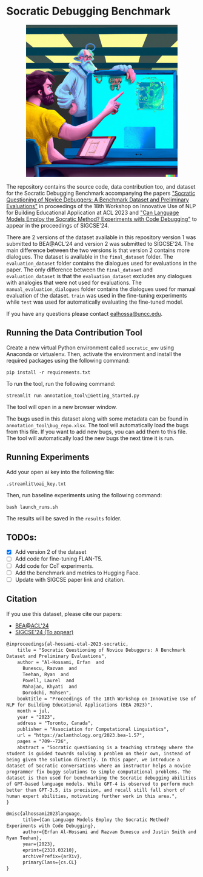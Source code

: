 # Socratic Debugging Benchmark

<p align="center">
  <img src="annotation_tool/img/socratic_debugging.png" height="400">
</p>

The repository contains the source code, data contribution too, and dataset for the Socratic Debugging Benchmark accompanying the papers ["Socratic Questioning of Novice Debuggers: A Benchmark Dataset and Preliminary Evaluations"](https://aclanthology.org/2023.bea-1.57/) in proceedings of the 18th Workshop on Innovative Use of NLP for Building Educational Application at ACL 2023 and ["Can Language Models Employ the Socratic Method? Experiments with Code Debugging"](https://arxiv.org/abs/2310.03210) to appear in the proceedings of SIGCSE'24.

There are 2 versions of the dataset available in this repository version 1 was submitted to BEA@ACL'24 and version 2 was submitted to SIGCSE'24. The main difference between the two versions is that version 2 contains more dialogues. The dataset is available in the `final_dataset` folder. The `evaluation_dataset` folder contains the dialogues used for evaluations in the paper. The only difference between the `final_dataset` and `evaluation_dataset` is that the `evaluation_dataset` excludes any dialogues with analogies that were not used for evaluations. The `manual_evaluation_dialogues` folder contains the dialogues used for manual evaluation of the dataset. `train` was used in the fine-tuning experiments while `test` was used for automatically evaluating the fine-tuned model.

If you have any questions please contact [ealhossa@uncc.edu](mailto:ealhossa@uncc.edu).

## Running the Data Contribution Tool
Create a new virtual Python environment called `socratic_env` using Anaconda or virtualenv. Then, activate the environment and install the required packages using the following command:
```
pip install -r requirements.txt
```
To run the tool, run the following command:
```
streamlit run annotation_tool\🏡Getting_Started.py
```
The tool will open in a new browser window. 

The bugs used in this dataset along with some metadata can be found in `annotation_tool\bug_repo.xlsx`. The tool will automatically load the bugs from this file. If you want to add new bugs, you can add them to this file. The tool will automatically load the new bugs the next time it is run.

## Running Experiments

Add your open ai key into the following file:
```
.streamlit\oai_key.txt
```

Then, run baseline experiments using the following command:
```
bash launch_runs.sh
```
The results will be saved in the `results` folder.

## TODOs:
- [x] Add version 2 of the dataset
- [ ] Add code for fine-tuning FLAN-T5.
- [ ] Add code for CoT experiments.
- [ ] Add the benchmark and metrics to Hugging Face.
- [ ] Update with SIGCSE paper link and citation.
## Citation
If you use this dataset, please cite our papers: 
* [BEA@ACL'24](https://aclanthology.org/2023.bea-1.57/)
* [SIGCSE'24 (To appear)](https://arxiv.org/abs/2310.03210)
```
@inproceedings{al-hossami-etal-2023-socratic,
    title = "Socratic Questioning of Novice Debuggers: A Benchmark Dataset and Preliminary Evaluations",
    author = "Al-Hossami, Erfan  and
      Bunescu, Razvan  and
      Teehan, Ryan  and
      Powell, Laurel  and
      Mahajan, Khyati  and
      Dorodchi, Mohsen",
    booktitle = "Proceedings of the 18th Workshop on Innovative Use of NLP for Building Educational Applications (BEA 2023)",
    month = jul,
    year = "2023",
    address = "Toronto, Canada",
    publisher = "Association for Computational Linguistics",
    url = "https://aclanthology.org/2023.bea-1.57",
    pages = "709--726",
    abstract = "Socratic questioning is a teaching strategy where the student is guided towards solving a problem on their own, instead of being given the solution directly. In this paper, we introduce a dataset of Socratic conversations where an instructor helps a novice programmer fix buggy solutions to simple computational problems. The dataset is then used for benchmarking the Socratic debugging abilities of GPT-based language models. While GPT-4 is observed to perform much better than GPT-3.5, its precision, and recall still fall short of human expert abilities, motivating further work in this area.",
}
```
```
@misc{alhossami2023language,
      title={Can Language Models Employ the Socratic Method? Experiments with Code Debugging}, 
      author={Erfan Al-Hossami and Razvan Bunescu and Justin Smith and Ryan Teehan},
      year={2023},
      eprint={2310.03210},
      archivePrefix={arXiv},
      primaryClass={cs.CL}
}
```
